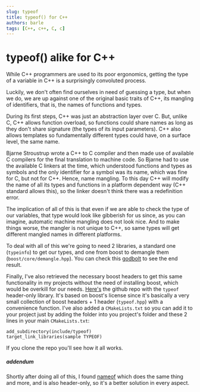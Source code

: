 ```yaml
---
slug: typeof
title: typeof() for C++
authors: barle
tags: [C++, c++, C, c]
---
```


# typeof() alike for C++

While C++ programmers are used to its poor ergonomics, getting the type of a variable in C++ is a surprisingly convoluted process.

<!--truncate-->

Luckily, we don't often find ourselves in need of guessing a type, but when we do, we are up against one of the original basic traits of C++,
its mangling of identifiers, that is, the names of functions and types.

During its first steps, C++ was just an abstraction layer over C. But, unlike C, C++ allows function overload,
so functions could share names as long as they don't share signature (the types of its input parameters).
C++ also allows templates so fundamentally different types could have, on a surface level, the same name. 

Bjarne Stroustrup wrote a C++ to C compiler and then made use of available C compilers for the final translation to machine code.
So Bjarne had to use the available C linkers at the time, which understood functions and types as symbols and the only identifier
for a symbol was its name, which was fine for C, but not for C++. Hence, name mangling.
To this day C++ will modify the name of all its types and functions in a platform dependent way (C++ standard allows this),
so the linker doesn't think there was a redefinition error.

The implication of all of this is that even if we are able to check the type of our variables, that type would look
like gibberish for us since, as you can imagine, automatic machine mangling does not look nice.
And to make things worse, the mangler is not unique to C++, so same types will get different mangled names in different platforms.

To deal with all of this we're going to need 2 libraries, a standard one (`typeinfo`) to get our types,
and one from boost to demangle them (`boost/core/demangle.hpp`). You can check this [godbolt](https://godbolt.org/#z:OYLghAFBqd5QCxAYwPYBMCmBRdBLAF1QCcAaPECAMzwBtMA7AQwFtMQByARg9KtQYEAysib0QXACx8BBAKoBnTAAUAHpwAMvAFYTStJg1DIApACYAQuYukl9ZATwDKjdAGFUtAK4sGEs6SuADJ4DJgAcj4ARpjEegAOqAqETgwe3r7%2BpInJjgIhYZEsMXFctpj2eQxCBEzEBOk%2BflwBdpgOqTV1BAUR0bF6CrX1jZkttsM9oX3FA1wAlLaoXsTI7BzmAMyhyN5YANQmm24Abu1ExEfYJhoAgls7e5iHx1QsBAD0aMSYAHQIVxu9zM2wYuy8ByObgIAE94phQvxAXcHmCni83FFUElPt9MB8sCxDMB6P94vFkfcUXddkwFAp9gBZGEAFThzxMAHYrHd9nz%2BaECPs8Ecebc%2BVyACKioESu4ETAseIGBUY2Hw5hsfYsq77Wn0pmsxXKpgK9Bs%2BGHbmy/ks4UylGc6WbMVAwX7ImhCDzK1i/n7Ki0VCmgMvSX7ABsvw0IKoDvF/LeBBAIHixEFEHMZkDweThwArG4GCZCwQuVYnSWiwBaWtV4tmAL7LE4lN4lOE4n0CDqhHoajzX6azDe%2BbzeM2vlDdAps4OEhQnOm3UnLjluOVl2TgPvFNpjNZucXfaoKgBoOmhQgAtFqtl62VwsMWvV%2BtZ0jN7FDNskdggTtGN2vZ4P2q6DsOo7jlu1IJlOBAziAR4LscLa0CuZjxv6SZ7umgiZo2SHECeZ6odeb6luWUr1i%2Bb6Nh%2BLbfigv4doqXYjsBoFmOBrAjmOUGury/LMhazwnHUa7QbBO7JqmuEEPhZjCeyZFPnelGPjWdaqXRn6tkxPwsUSgHseyIEQGJxALEOPGQROgl8sJxoqpg5rslCgornUGGSVhu6yQejaOUqzmufCKm3hRD7Sk%2BNHaU2DEye2/6scZPamaBXncWwtmSduPwECsDD7BoE5Ohwiy0Jw%2Ba8H4HBaKQqCcG41jWPsCjLKsHIgjwpDJnV5WLAA1iA%2BYaPonCSDVmi8I1HC8FeY19VoixwLAMCIExSp0LE5CUGgW30HEwAKMw8QKAgqAEHwdAKsQV4QFE02kFEoR1DCT37WwggAPIMLQ739aQAEkus9X4D8HRnFegOYKo7ReAqT2ChUT20HgUTEG9HhYJwPUEOmLC4%2BVfAGMdABqeCYAA7t9GpEzIggiGI7BSAz8hKGoT26GUBhGCgLWWPo6NXrAw4gAlpBnHE3CcpyxMQGLSaSwMHCclwmwDQ18RVND1bfWY%2BzVtORySqYljWGY9VtB0zgQK4ozNIEDDoL0RQlAkSQpAIDse7kqSu/0pTlJUnSTD7ZTW1UXT1AHsxB0M3ThxM3Sx%2B7CxLCsax6PjmDrDwFVVVNgOzaoAAcEbVhGkj7MAyDIPsPbEF4DCDT6EDNebgv7LghAkIc3Ufh4B2xP3mwLLwS2a8No3jRwk2kITM%2B1fVs3zSAi3TSt60QEgywEPECO7RA%2B3xNtQcub3Qf8IzojiKz1/syo6iA1TmPxETBccNVpDLzNnDfQjA%2BQpTz7DLhXKuNc64N3xs3VuDch6n0OqPcevVN6LAQJgJgWA4jelnvPReY1f4NU4GvDe/UxykGnmNSqHANY/yeqvVB5DP5mCLivEhTDlqLClskZwkggA%3D) to see the end result.

Finally, I've also retrieved the necessary boost headers to get this same functionality in my projects without the need of installing boost,
which would be overkill for our needs. [Here's](https://www.youtube.com/watch?v=dQw4w9WgXcQ) the github repo with the `typeof` header-only library.
It's based on boost's license since it's basically a very small collection of boost headers + 1 header (`typeof.hpp`) with a convenience function.
I've also added a `CMakeLists.txt` so you can add it to your project just by adding the folder into you project's folder and these 2 lines in your main `CMakeLists.txt`:

```
add_subdirectory(include/typeof)
target_link_libraries(sample TYPEOF)
```

If you clone the repo you'll see how it all works.

##### addendum

Shortly after doing all of this, I found [nameof](https://github.com/Neargye/nameof) which does the same thing and more, and is also header-only, so it's a better solution in every aspect.
